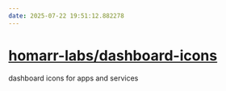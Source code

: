 ```yaml
---
date: 2025-07-22 19:51:12.882278
---
```


# [homarr-labs/dashboard-icons](https://github.com/homarr-labs/dashboard-icons)

dashboard icons for apps and services